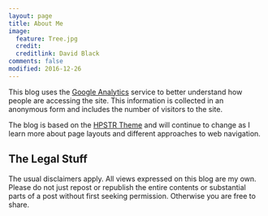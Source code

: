 ```yaml
---
layout: page
title: About Me
image:
  feature: Tree.jpg
  credit:
  creditlink: David Black
comments: false
modified: 2016-12-26
---
```



This blog uses the <a href="http://www.google.co.uk/analytics/">Google Analytics</a> service to better understand how people are accessing the site. This information is collected in an anonymous form and includes the number of visitors to the site.

The blog is based on the [HPSTR Theme](/assets/md/abouthpstr) and will continue to change as I learn more about page layouts and different approaches to web navigation.

<h2>The Legal Stuff</h2>

<p>The usual disclaimers apply. All views expressed on this blog are my own.
Please do not just repost or republish the entire contents or substantial
parts of a post without first seeking permission. Otherwise you are free to share.</p>
